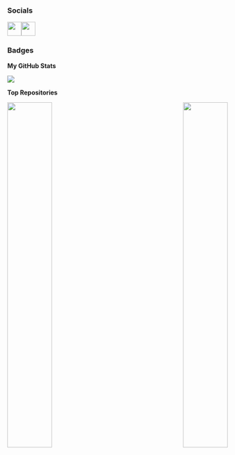 ### Socials

<p align="left"> <a href="https://discord.com/users/Smashinfries#3662" target="_blank" rel="noreferrer"><img src="https://raw.githubusercontent.com/danielcranney/readme-generator/main/public/icons/socials/discord.svg" width="32" height="32" /></a></a><a href="https://instagram.com/kuzulabz" target="_blank" rel="noreferrer"><img src="https://raw.githubusercontent.com/danielcranney/readme-generator/main/public/icons/socials/instagram.svg" width="32" height="32" /></a></p>

### Badges

<b>My GitHub Stats</b>

<a href="http://www.github.com/smashinfries"><img src="https://github-readme-streak-stats.herokuapp.com/?user=smashinfries&stroke=ffffff&background=1c1917&ring=0891b2&fire=0891b2&currStreakNum=ffffff&currStreakLabel=0891b2&sideNums=ffffff&sideLabels=ffffff&dates=ffffff&hide_border=true" /></a>

<b>Top Repositories</b>

<div width="100%" align="center"><a href="https://github.com/smashinfries/goraku" align="left"><img align="left" width="45%" src="https://github-readme-stats.vercel.app/api/pin/?username=smashinfries&repo=goraku&title_color=0891b2&text_color=ffffff&icon_color=0891b2&bg_color=1c1917&hide_border=true&locale=en" /></a><a href="https://github.com/smashinfries/PyKatsuyou" align="right"><img align="right" width="45%" src="https://github-readme-stats.vercel.app/api/pin/?username=smashinfries&repo=PyKatsuyou&title_color=0891b2&text_color=ffffff&icon_color=0891b2&bg_color=1c1917&hide_border=true&locale=en" /></a></div><br /><br /><br /><br /><br /><br /><br />
